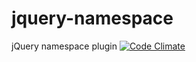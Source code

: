 jquery-namespace
================

jQuery namespace plugin
[![Code Climate](https://codeclimate.com/github/aureooms/jquery-namespace.png)](https://codeclimate.com/github/aureooms/jquery-namespace)
